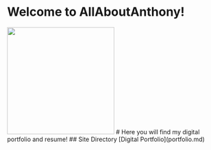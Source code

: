 # Welcome to AllAboutAnthony!
<img src="images/AMW123.jpg" width="250"/>
# Here you will find my digital portfolio and resume!
## Site Directory
[Digital Portfolio](portfolio.md)


